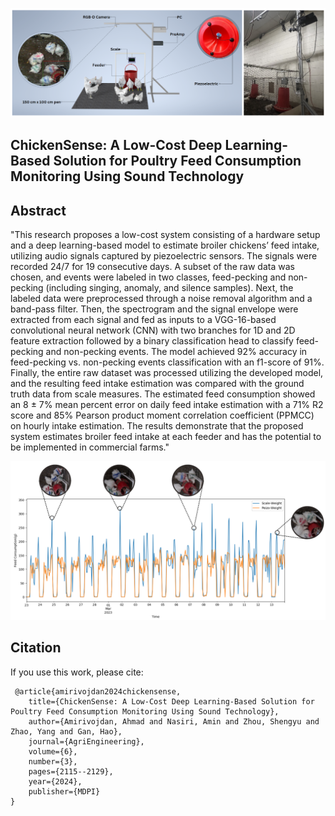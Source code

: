 
![Chicken Sense](ChickenSense.png)

## ChickenSense: A Low-Cost Deep Learning-Based Solution for Poultry Feed Consumption Monitoring Using Sound Technology

## Abstract

"This research proposes a low-cost system consisting of a hardware setup and a deep learning-based model to estimate broiler chickens’ feed intake, utilizing audio signals captured by piezoelectric sensors. The signals were recorded 24/7 for 19 consecutive days. A subset of the raw data was chosen, and events were labeled in two classes, feed-pecking and non-pecking (including singing, anomaly, and silence samples). Next, the labeled data were preprocessed through a noise removal algorithm and a band-pass filter. Then, the spectrogram and the signal envelope were extracted from each signal and fed as inputs to a VGG-16-based convolutional neural network (CNN) with two branches for 1D and 2D feature extraction followed by a binary classification head to classify feed-pecking and non-pecking events. The model achieved 92% accuracy in feed-pecking vs. non-pecking events classification with an f1-score of 91%. Finally, the entire raw dataset was processed utilizing the developed model, and the resulting feed intake estimation was compared with the ground truth data from scale measures. The estimated feed consumption showed an 8 ± 7% mean percent error on daily feed intake estimation with a 71% R2 score and 85% Pearson product moment correlation coefficient (PPMCC) on hourly intake estimation. The results demonstrate that the proposed system estimates broiler feed intake at each feeder and has the potential to be implemented in commercial farms."

![Results](Results.png)


## Citation

If you use this work, please cite:

```
 @article{amirivojdan2024chickensense,
    title={ChickenSense: A Low-Cost Deep Learning-Based Solution for Poultry Feed Consumption Monitoring Using Sound Technology},
    author={Amirivojdan, Ahmad and Nasiri, Amin and Zhou, Shengyu and Zhao, Yang and Gan, Hao},
    journal={AgriEngineering},
    volume={6},
    number={3},
    pages={2115--2129},
    year={2024},
    publisher={MDPI}
}
```
